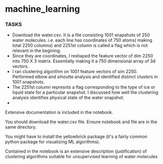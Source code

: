 # machine_learning

### TASKS
- Download the water.csv. It is a file consisting 1001 snapshots of 250 water molecules. i.e. each line has coordinates of 750 atoms( making total 2250 columns) and 2251st column is called a flag which is not relevant in the begining.
- Since they are coordinates, I reshaped the feature vector of dim 2250 into 750 X 3 matrix. Essentially making it a 750 dimensional array of 3d vectors.
- I ran clustering algorithm on 1001 feature vectors of sim 2250. Performed elbow and sihoutte analysis and identified distinct clusters in 1001 snapshots.
- The 2251st column represnts a flag corresponding to the type of ice or liquid state for a particular snapshot. I discussed how well the clustering analysis identifies physical state of the water snapshot.
- 
Extensive documentation is included in the notebook.

You should download the water.csv file. Ensure notebook and file are in the same directory.

You might have to install the yellowbrick package (it's a fairly common python package for visualizing ML algorithms).

Contained in the notebook is an extensive description (justification) of clustering algorithms suitable for unsupervised learning of water molecules
